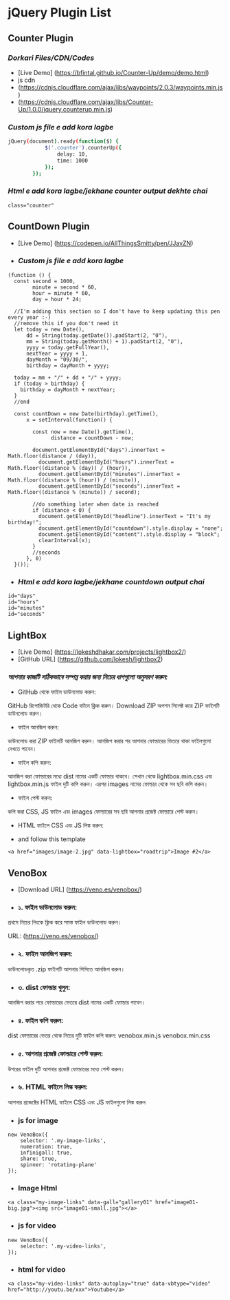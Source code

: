 # jQuery Plugin List

## Counter Plugin

### *Dorkari Files/CDN/Codes*

- [Live Demo] (https://bfintal.github.io/Counter-Up/demo/demo.html)
- js cdn
- (https://cdnjs.cloudflare.com/ajax/libs/waypoints/2.0.3/waypoints.min.js)
- (https://cdnjs.cloudflare.com/ajax/libs/Counter-Up/1.0.0/jquery.counterup.min.js)

### *Custom js file e add kora lagbe*

``` bash
jQuery(document).ready(function($) {
            $('.counter').counterUp({
                delay: 10,
                time: 1000
            });
        });
```

### *Html e add kora lagbe/jekhane counter output dekhte chai*

```
class="counter"
```


## CountDown Plugin

- [Live Demo] (https://codepen.io/AllThingsSmitty/pen/JJavZN)

- ### *Custom js file e add kora lagbe*

```
(function () {
  const second = 1000,
        minute = second * 60,
        hour = minute * 60,
        day = hour * 24;

  //I'm adding this section so I don't have to keep updating this pen every year :-)
  //remove this if you don't need it
  let today = new Date(),
      dd = String(today.getDate()).padStart(2, "0"),
      mm = String(today.getMonth() + 1).padStart(2, "0"),
      yyyy = today.getFullYear(),
      nextYear = yyyy + 1,
      dayMonth = "09/30/",
      birthday = dayMonth + yyyy;
  
  today = mm + "/" + dd + "/" + yyyy;
  if (today > birthday) {
    birthday = dayMonth + nextYear;
  }
  //end
  
  const countDown = new Date(birthday).getTime(),
      x = setInterval(function() {    

        const now = new Date().getTime(),
              distance = countDown - now;

        document.getElementById("days").innerText = Math.floor(distance / (day)),
          document.getElementById("hours").innerText = Math.floor((distance % (day)) / (hour)),
          document.getElementById("minutes").innerText = Math.floor((distance % (hour)) / (minute)),
          document.getElementById("seconds").innerText = Math.floor((distance % (minute)) / second);

        //do something later when date is reached
        if (distance < 0) {
          document.getElementById("headline").innerText = "It's my birthday!";
          document.getElementById("countdown").style.display = "none";
          document.getElementById("content").style.display = "block";
          clearInterval(x);
        }
        //seconds
      }, 0)
  }());
  ```

  - ### *Html e add kora lagbe/jekhane countdown output chai*

  ```
  id="days"
  id="hours"
  id="minutes"
  id="seconds"
  ```    

  ## LightBox

  - [Live Demo] (https://lokeshdhakar.com/projects/lightbox2/)
  - [GitHub URL] (https://github.com/lokesh/lightbox2)  
  
### *আপনার কাজটি সঠিকভাবে সম্পন্ন করার জন্য নিচের ধাপগুলো অনুসরণ করুন:*

- GitHub থেকে ফাইল ডাউনলোড করুন:

GitHub রিপোজিটরি থেকে Code বাটনে ক্লিক করুন।
Download ZIP অপশন সিলেক্ট করে ZIP ফাইলটি ডাউনলোড করুন।

-  ফাইল আনজিপ করুন:

ডাউনলোড করা ZIP ফাইলটি আনজিপ করুন। আনজিপ করার পর আপনার ফোল্ডারের ভিতরে থাকা ফাইলগুলো দেখতে পাবেন। 

-  ফাইল কপি করুন:

আনজিপ করা ফোল্ডারের মধ্যে dist নামের একটি ফোল্ডার থাকবে।
সেখান থেকে lightbox.min.css এবং lightbox.min.js ফাইল দুটি কপি করুন।
এরপর images নামের ফোল্ডার থেকে সব ছবি কপি করুন।

-  ফাইল পেস্ট করুন:

কপি করা CSS, JS ফাইল এবং images ফোল্ডারের সব ছবি আপনার প্রজেক্ট ফোল্ডারে পেস্ট করুন।

-  HTML ফাইলে CSS এবং JS লিঙ্ক করুন:

- and follow this template

```
<a href="images/image-2.jpg" data-lightbox="roadtrip">Image #2</a>
```

## VenoBox


- [Download URL] (https://veno.es/venobox/)  

- ### ১. ফাইল ডাউনলোড করুন:
প্রথমে নিচের লিংকে ক্লিক করে সমস্ত ফাইল ডাউনলোড করুন।  

URL: (https://veno.es/venobox/)

- ### ২. ফাইল আনজিপ করুন:
ডাউনলোডকৃত .zip ফাইলটি আপনার পিসিতে আনজিপ করুন।

- ### ৩. dist ফোল্ডার খুলুন:
আনজিপ করার পরে ফোল্ডারের ভেতরে dist নামের একটি ফোল্ডার পাবেন।

- ### ৪. ফাইল কপি করুন:
dist ফোল্ডারের ভেতর থেকে নিচের দুটি ফাইল কপি করুন:
venobox.min.js
venobox.min.css

- ### ৫. আপনার প্রজেক্ট ফোল্ডারে পেস্ট করুন:
উপরের ফাইল দুটি আপনার প্রজেক্ট ফোল্ডারের মধ্যে পেস্ট করুন।

- ### ৬. HTML ফাইলে লিঙ্ক করুন:
আপনার প্রজেক্টের HTML ফাইলে CSS এবং JS ফাইলগুলো লিঙ্ক করুন

- ### js for image

```
new VenoBox({
    selector: '.my-image-links',
    numeration: true,
    infinigall: true,
    share: true,
    spinner: 'rotating-plane'
});
```

- ### Image Html

```
<a class="my-image-links" data-gall="gallery01" href="image01-big.jpg"><img src="image01-small.jpg"></a>
```


- ### js for video

```
new VenoBox({
    selector: '.my-video-links',
});
```

- ### html for video 

```
<a class="my-video-links" data-autoplay="true" data-vbtype="video" href="http://youtu.be/xxx">Youtube</a>
```
